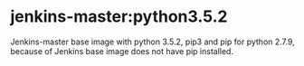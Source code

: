 # jenkins-master:python3.5.2

Jenkins-master base image with python 3.5.2, pip3 and pip for python 2.7.9, because of Jenkins base image does not have pip installed.

